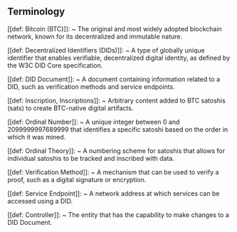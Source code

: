 ## Terminology

[[def: Bitcoin (BTC)]]:
~ The original and most widely adopted blockchain network, known for its decentralized and immutable nature.

[[def: Decentralized Identifiers (DIDs)]]:
~ A type of globally unique identifier that enables verifiable, decentralized digital identity, as defined by the W3C DID Core specification.

[[def: DID Document]]:
~ A document containing information related to a DID, such as verification methods and service endpoints.

[[def: Inscription, Inscriptions]]:
~ Arbitrary content added to BTC satoshis (sats) to create BTC-native digital artifacts.

[[def: Ordinal Number]]:
~ A unique integer between 0 and 2099999997689999 that identifies a specific satoshi based on the order in which it was mined.

[[def: Ordinal Theory]]:
~ A numbering scheme for satoshis that allows for individual satoshis to be tracked and inscribed with data.

[[def: Verification Method]]:
~ A mechanism that can be used to verify a proof, such as a digital signature or encryption.

[[def: Service Endpoint]]:
~ A network address at which services can be accessed using a DID.

[[def: Controller]]:
~ The entity that has the capability to make changes to a DID Document. 